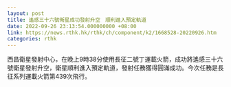 ```yaml
---
layout: post
title: 遙感三十六號衛星成功發射升空　順利進入預定軌道
date: 2022-09-26 23:13:54.000000000 +08:00
link: https://news.rthk.hk/rthk/ch/component/k2/1668528-20220926.htm
categories: rthk
---
```


西昌衛星發射中心，在晚上9時38分使用長征二號丁運載火箭，成功將遙感三十六號衛星發射升空，衛星順利進入預定軌道，發射任務獲得圓滿成功。今次任務是長征系列運載火箭第439次飛行。

